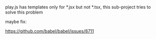 play.js has templates only for *.jsx but not *.tsx, this sub-project tries to solve this problem


maybe fix: 

https://github.com/babel/babel/issues/8711
